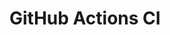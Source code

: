 # GitHub Actions CI












































































































































































































































































































































































































































































































































































































































































































































































































































































































































































































































































































































































































































































































































































































































































































































































































































































